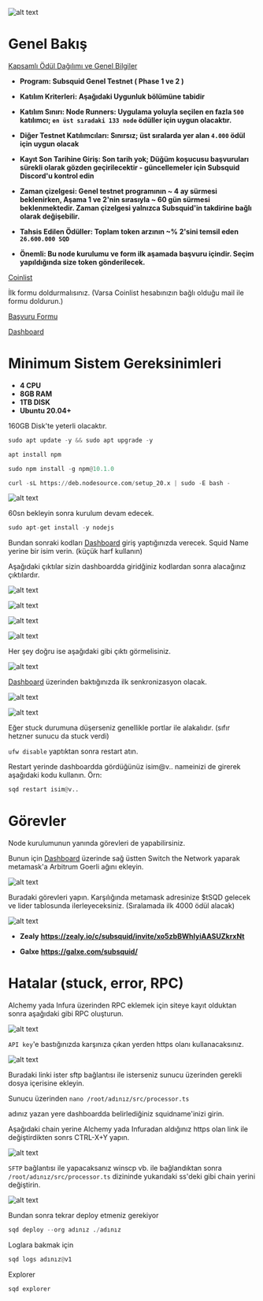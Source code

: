 ![alt text](https://i.hizliresim.com/bw0rh5z.png)


# Genel Bakış


<a href="https://medium.com/testnet-run/d8285a043223">Kapsamlı Ödül Dağılımı ve Genel Bilgiler</a>
- **Program: Subsquid Genel Testnet ( Phase 1 ve 2 )** 
- **Katılım Kriterleri: Aşağıdaki Uygunluk bölümüne tabidir** 
- **Katılım Sınırı: Node Runners: Uygulama yoluyla seçilen en fazla `500` katılımcı; `en üst sıradaki 133 node` ödüller için uygun olacaktır.** 

- **Diğer Testnet Katılımcıları: Sınırsız; üst sıralarda yer alan `4.000` ödül için uygun olacak** 
- **Kayıt Son Tarihine Giriş:	Son tarih yok; Düğüm koşucusu başvuruları sürekli olarak gözden geçirilecektir - güncellemeler için Subsquid Discord'u kontrol edin** 
- **Zaman çizelgesi:	Genel testnet programının ~ 4 ay sürmesi beklenirken, Aşama 1 ve 2'nin sırasıyla ~ 60 gün sürmesi beklenmektedir. Zaman çizelgesi yalnızca Subsquid'in takdirine bağlı olarak değişebilir.** 
- **Tahsis Edilen Ödüller: 	Toplam token arzının ~% 2'sini temsil eden `26.600.000 SQD`**

- **Önemli: Bu node kurulumu ve form ilk aşamada başvuru içindir. Seçim yapıldığında size token gönderilecek.**





<a href="https://coinlist.co/subsquid-testnet">Coinlist</a>

İlk formu doldurmalısınız. (Varsa Coinlist hesabınızın bağlı olduğu mail ile formu doldurun.)

<a href="https://subsquid.deform.cc/testnetnodeapplication/">Başvuru Formu</a>

<a href="https://app.subsquid.io/squids/">Dashboard</a>


# Minimum Sistem Gereksinimleri

- **4 CPU**
- **8GB RAM**
- **1TB DISK**
- **Ubuntu 20.04+**

160GB Disk'te yeterli olacaktır.

```python
sudo apt update -y && sudo apt upgrade -y
```

```python
apt install npm
```

```python
sudo npm install -g npm@10.1.0
```

```python
curl -sL https://deb.nodesource.com/setup_20.x | sudo -E bash -
```

![alt text](https://i.hizliresim.com/6mn2dae.png)

60sn bekleyin sonra kurulum devam edecek.

```python
sudo apt-get install -y nodejs
```

Bundan sonraki kodları <a href="https://app.subsquid.io/squids/">Dashboard</a> giriş yaptığınızda verecek. Squid Name yerine bir isim verin. (küçük harf kullanın)

Aşağıdaki çıktılar sizin dashboardda giridğiniz kodlardan sonra alacağınız çıktılardır.

![alt text](https://i.hizliresim.com/1pmes4t.png)


![alt text](https://i.hizliresim.com/bv7w4pg.png)


![alt text](https://i.hizliresim.com/9p6sbk5.png)


![alt text](https://i.hizliresim.com/j6g9jf5.png)


Her şey doğru ise aşağıdaki gibi çıktı görmelisiniz.


![alt text](https://i.hizliresim.com/qgfokeg.png)


<a href="https://app.subsquid.io/squids/">Dashboard</a> üzerinden baktığınızda ilk senkronizasyon olacak.

![alt text](https://i.hizliresim.com/hb1u9iq.png)

![alt text](https://i.hizliresim.com/e58bcgy.png)

Eğer stuck durumuna düşerseniz genellikle portlar ile alakalıdır. (sıfır hetzner sunucu da stuck verdi)

`ufw disable`  yaptıktan sonra restart atın.

Restart yerinde dashboardda gördüğünüz isim@v.. nameinizi de girerek aşağıdaki kodu kullanın. Örn:

```python
sqd restart isim@v..
```


# Görevler

Node kurulumunun yanında görevleri de yapabilirsiniz.

Bunun için <a href="https://app.subsquid.io/squids/">Dashboard</a> üzerinde sağ üstten Switch the Network yaparak metamask'a Arbitrum Goerli ağını ekleyin.

![alt text](https://i.hizliresim.com/2cb9nuv.png)

Buradaki görevleri yapın. Karşılığında metamask adresinize $tSQD gelecek ve lider tablosunda ilerleyeceksiniz. (Sıralamada ilk 4000 ödül alacak)

![alt text](https://i.hizliresim.com/j0xh36b.png)


- **Zealy** **https://zealy.io/c/subsquid/invite/xo5zbBWhIyiAASUZkrxNt**

- **Galxe** **https://galxe.com/subsquid/**

# Hatalar (stuck, error, RPC)


Alchemy yada Infura üzerinden RPC eklemek için siteye kayıt olduktan sonra aşağıdaki gibi RPC oluşturun.

![alt text](https://i.hizliresim.com/10ivlse.png)



`API key`'e bastığınızda karşınıza çıkan yerden https olanı kullanacaksınız.

![alt text](https://i.hizliresim.com/cpgb3a0.png)




Buradaki linki ister sftp bağlantısı ile isterseniz sunucu üzerinden gerekli dosya içerisine ekleyin. 

Sunucu üzerinden `nano /root/adınız/src/processor.ts` 

adınız yazan yere dashboardda belirlediğiniz squidname'inizi girin.

Aşağıdaki chain yerine Alchemy yada Infuradan aldığınız https olan link ile değiştirdikten sonrs CTRL-X+Y yapın.

![alt text](https://i.hizliresim.com/kx45h4u.png)


`SFTP` bağlantısı ile yapacaksanız winscp vb. ile bağlandıktan sonra `/root/adınız/src/processor.ts` dizininde yukarıdaki ss'deki gibi chain
yerini değiştirin.

![alt text](https://i.hizliresim.com/rm0gqd4.png)


Bundan sonra tekrar deploy etmeniz gerekiyor

```python
sqd deploy --org adınız ./adınız
```

Loglara bakmak için

```python
sqd logs adınız@v1
```

Explorer

```python
sqd explorer
```








